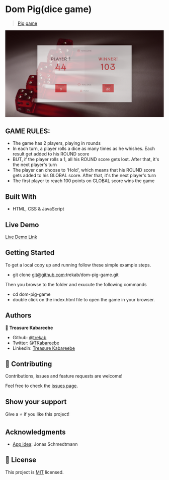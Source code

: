 # Dom Pig(dice game)

> [Pig game](https://en.wikipedia.org/wiki/Pig_(dice_game))

![screenshot](./app_screenshot.png)

## GAME RULES:

- The game has 2 players, playing in rounds
- In each turn, a player rolls a dice as many times as he whishes. Each result get added to his ROUND score
- BUT, if the player rolls a 1, all his ROUND score gets lost. After that, it's the next player's turn
- The player can choose to 'Hold', which means that his ROUND score gets added to his GLOBAL score. After that, it's the next player's turn
- The first player to reach 100 points on GLOBAL score wins the game

## Built With

- HTML, CSS & JavaScript

## Live Demo

[Live Demo Link](https://trekab.github.io/dom-pig-game/)


## Getting Started

To get a local copy up and running follow these simple example steps.
- git clone git@github.com:trekab/dom-pig-game.git

Then you browse to the folder and exucute the following commands
- cd dom-pig-game
- double click on the index.html file to open the game in your browser.

## Authors

👤 **Treasure Kabareebe**

- Github: [@trekab](https://github.com/trekab)
- Twitter: [@TKabareebe](https://twitter.com/TKabareebe)
- Linkedin: [Treasure Kabareebe](https://www.linkedin.com/in/treasure-kabareebe/)

## 🤝 Contributing

Contributions, issues and feature requests are welcome!

Feel free to check the [issues page](issues/).

## Show your support

Give a ⭐️ if you like this project!

## Acknowledgments

- [App idea](https://www.udemy.com/course/the-complete-javascript-course/):  Jonas Schmedtmann

## 📝 License

This project is [MIT](lic.url) licensed.

